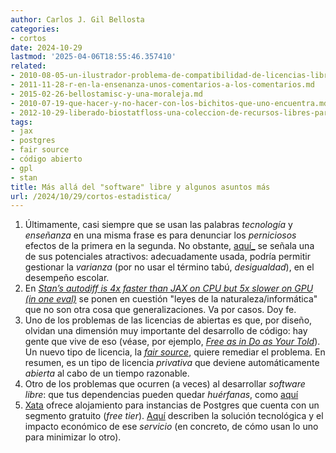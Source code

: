 ```yaml
---
author: Carlos J. Gil Bellosta
categories:
- cortos
date: 2024-10-29
lastmod: '2025-04-06T18:55:46.357410'
related:
- 2010-08-05-un-ilustrador-problema-de-compatibilidad-de-licencias-libres.md
- 2011-11-28-r-en-la-ensenanza-unos-comentarios-a-los-comentarios.md
- 2015-02-26-bellostamisc-y-una-moraleja.md
- 2010-07-19-que-hacer-y-no-hacer-con-los-bichitos-que-uno-encuentra.md
- 2012-10-29-liberado-biostatfloss-una-coleccion-de-recursos-libres-para-la-bioestadistica-y-la-epidemiologia.md
tags:
- jax
- postgres
- fair source
- código abierto
- gpl
- stan
title: Más allá del "software" libre y algunos asuntos más
url: /2024/10/29/cortos-estadistica/
---
```


1. Últimamente, casi siempre que se usan las palabras _tecnología_ y _enseñanza_ en una misma frase es para denunciar los _perniciosos_ efectos de la primera en la segunda. No obstante, [aquí_](https://nadaesgratis.es/cabrales/puede-servir-la-tecnologia-para-mejorar-la-atencion-a-la-diversidad-escolar) se señala una de sus potenciales atractivos: adecuadamente usada, podría permitir gestionar la _varianza_ (por no usar el término tabú, _desigualdad_), en el desempeño escolar.
1. En [_Stan’s autodiff is 4x faster than JAX on CPU but 5x slower on GPU (in one eval)_](https://statmodeling.stat.columbia.edu/2024/09/25/stan-faster-than-jax-on-cpu/) se ponen en cuestión "leyes de la naturaleza/informática" que no son otra cosa que generalizaciones. Va por casos. Doy fe.
1. Uno de los problemas de las licencias de abiertas es que, por diseño, olvidan una dimensión muy importante del desarrollo de código: hay gente que vive de eso (véase, por ejemplo, [_Free as in Do as Your Told_](https://marktarver.com/free-as-in-do-as-your-told.html)). Un nuevo tipo de licencia, la [_fair source_](https://simonwillison.net/2024/Oct/9/the-fair-source-definition/), quiere remediar el problema. En resumen, es un tipo de licencia _privativa_ que deviene automáticamente _abierta_ al cabo de un tiempo razonable.
1. Otro de los problemas que ocurren (a veces) al desarrollar _software libre_: que tus dependencias pueden quedar _huérfanas_, como [aquí](https://blog.schochastics.net/posts/2024-10-10_tales-from-os-dev-002/)
1. [Xata](https://xata.io/) ofrece alojamiento para instancias de Postgres que cuenta con un segmento gratuito (_free tier_). [Aquí](https://xata.io/blog/postgres-free-tier) describen la solución tecnológica y el impacto económico de ese _servicio_ (en concreto, de cómo usan lo uno para minimizar lo otro).
